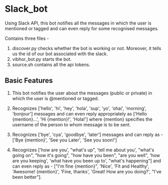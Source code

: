 # Slack_bot
Using Slack API, this bot notifies all the messages in which the user is mentioned or tagged and can even reply for some recognised messages. 

Contains three files - 
1. discover.py checks whether the bot is working or not. Moreover, it tells us the id of our bot associated with the slack.
2. vibhor_bot.py starts the bot.
3. source.sh contains all the api tokens.

## Basic Features
1. This bot notifies the user about the messages (public or private) in which the user is @mentioned or tagged. 

2. Recognizes ['hello', 'hi', 'hey', 'hola', 'sup', 'yo', 'ohai', 'morning', 'bonjour'] messages and can even reply appropriately as ['Hello {mention}...', 'Hi {mention}!', 'Hola!'] where {mention} specifies the username of the person to whom message is to be sent.

3. Recognizes ['bye', 'cya', 'goodbye', 'later'] messages and can reply as - ['Bye {mention}', 'See you Later', 'See you soon!']

4. Recognizes ['how are you', "what's up", 'tell me about you', "what's going on", "how it's going", "how have you been", "are you well", 'how are you keeping', 'what have you been up to', "what's happening"] and can even reply as - ["I'm fine {mention}", 'Nice', 'Fit and Healthy', 'Awesome! {mention}', 'Fine, thanks', 'Great! How are you doing?', "I've been better"].

 
